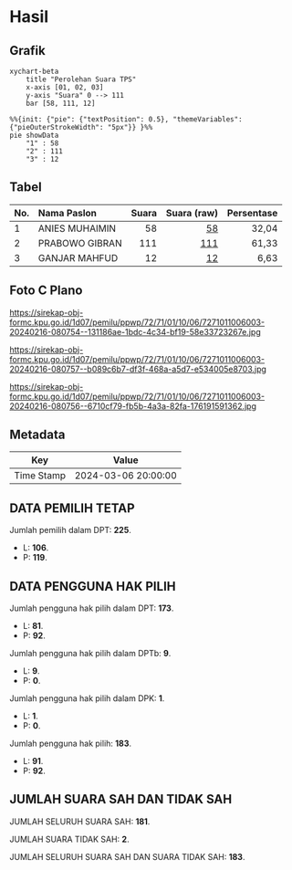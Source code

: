 # Hasil

## Grafik

```mermaid
xychart-beta
    title "Perolehan Suara TPS"
    x-axis [01, 02, 03]
    y-axis "Suara" 0 --> 111
    bar [58, 111, 12]
```

```mermaid
%%{init: {"pie": {"textPosition": 0.5}, "themeVariables": {"pieOuterStrokeWidth": "5px"}} }%%
pie showData
    "1" : 58
    "2" : 111
    "3" : 12
```

## Tabel

| No. | Nama Paslon    | Suara | Suara (raw) | Persentase |
|:--- |:-------------- | -----:| -----------:| ----------:|
| 1   | ANIES MUHAIMIN | 58    | [58][p-1]   | 32,04      |
| 2   | PRABOWO GIBRAN | 111   | [111][p-2]  | 61,33      |
| 3   | GANJAR MAHFUD  | 12    | [12][p-3]   | 6,63       |


[p-1]: https://github.com/gigit-pemilu/pemilu-2024-72-sulawesi-tengah/blob/main/pilpres/hitung-suara/sub/72-sulawesi-tengah/sub/71-kota-palu/sub/01-palu-timur/sub/1006-besusu-tengah/sub/003-tps/sub/paslon-1.txt
[p-2]: https://github.com/gigit-pemilu/pemilu-2024-72-sulawesi-tengah/blob/main/pilpres/hitung-suara/sub/72-sulawesi-tengah/sub/71-kota-palu/sub/01-palu-timur/sub/1006-besusu-tengah/sub/003-tps/sub/paslon-2.txt
[p-3]: https://github.com/gigit-pemilu/pemilu-2024-72-sulawesi-tengah/blob/main/pilpres/hitung-suara/sub/72-sulawesi-tengah/sub/71-kota-palu/sub/01-palu-timur/sub/1006-besusu-tengah/sub/003-tps/sub/paslon-3.txt

## Foto C Plano

https://sirekap-obj-formc.kpu.go.id/1d07/pemilu/ppwp/72/71/01/10/06/7271011006003-20240216-080754--131186ae-1bdc-4c34-bf19-58e33723267e.jpg

https://sirekap-obj-formc.kpu.go.id/1d07/pemilu/ppwp/72/71/01/10/06/7271011006003-20240216-080757--b089c6b7-df3f-468a-a5d7-e534005e8703.jpg

https://sirekap-obj-formc.kpu.go.id/1d07/pemilu/ppwp/72/71/01/10/06/7271011006003-20240216-080756--6710cf79-fb5b-4a3a-82fa-176191591362.jpg


## Metadata

| Key        | Value               |
| ---------- | ------------------- |
| Time Stamp | 2024-03-06 20:00:00 |


## DATA PEMILIH TETAP

Jumlah pemilih dalam DPT: **225**.
 * L: **106**.
 * P: **119**.

## DATA PENGGUNA HAK PILIH

Jumlah pengguna hak pilih dalam DPT: **173**.
 * L: **81**.
 * P: **92**.

Jumlah pengguna hak pilih dalam DPTb: **9**.
 * L: **9**.
 * P: **0**.

Jumlah pengguna hak pilih dalam DPK: **1**.
 * L: **1**.
 * P: **0**.

Jumlah pengguna hak pilih: **183**.
 * L: **91**.
 * P: **92**.

## JUMLAH SUARA SAH DAN TIDAK SAH

JUMLAH SELURUH SUARA SAH: **181**.

JUMLAH SUARA TIDAK SAH: **2**.

JUMLAH SELURUH SUARA SAH DAN SUARA TIDAK SAH: **183**.


